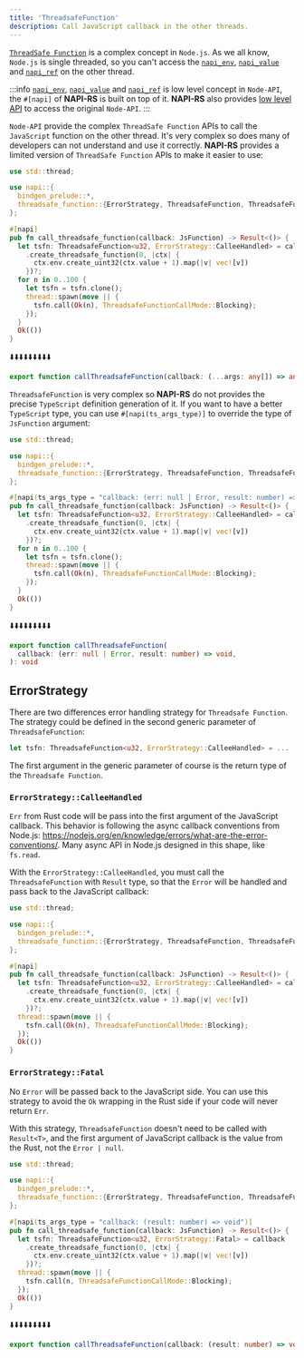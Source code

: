 ```yaml
---
title: 'ThreadsafeFunction'
description: Call JavaScript callback in the other threads.
---
```


[`ThreadSafe Function`](https://nodejs.org/api/n-api.html#asynchronous-thread-safe-function-calls) is a complex concept in `Node.js`. As we all know, `Node.js` is single threaded, so you can't access the [`napi_env`](https://nodejs.org/api/n-api.html#napi_env), [`napi_value`](https://nodejs.org/api/n-api.html#napi_value) and [`napi_ref`](https://nodejs.org/api/n-api.html#napi_ref) on the other thread.

:::info
[`napi_env`](https://nodejs.org/api/n-api.html#napi_env), [`napi_value`](https://nodejs.org/api/n-api.html#napi_value) and [`napi_ref`](https://nodejs.org/api/n-api.html#napi_ref) is low level concept in `Node-API`, the `#[napi]` of **NAPI-RS** is built on top of it. **NAPI-RS** also provides [low level API](../compat-mode/concepts/env) to access the original `Node-API`.
:::

`Node-API` provide the complex `ThreadSafe Function` APIs to call the `JavaScript` function on the other thread. It's very complex so does many of developers can not understand and use it correctly. **NAPI-RS** provides a limited version of `ThreadSafe Function` APIs to make it easier to use:

```rust {10} title=lib.rs
use std::thread;

use napi::{
  bindgen_prelude::*,
  threadsafe_function::{ErrorStrategy, ThreadsafeFunction, ThreadsafeFunctionCallMode},
};

#[napi]
pub fn call_threadsafe_function(callback: JsFunction) -> Result<()> {
  let tsfn: ThreadsafeFunction<u32, ErrorStrategy::CalleeHandled> = callback
    .create_threadsafe_function(0, |ctx| {
      ctx.env.create_uint32(ctx.value + 1).map(|v| vec![v])
    })?;
  for n in 0..100 {
    let tsfn = tsfn.clone();
    thread::spawn(move || {
      tsfn.call(Ok(n), ThreadsafeFunctionCallMode::Blocking);
    });
  }
  Ok(())
}
```

⬇️⬇️⬇️⬇️⬇️⬇️⬇️⬇️⬇️

```ts title=index.d.ts
export function callThreadsafeFunction(callback: (...args: any[]) => any): void
```

`ThreadsafeFunction` is very complex so **NAPI-RS** do not provides the precise `TypeScript` definition generation of it. If you want to have a better `TypeScript` type, you can use `#[napi(ts_args_type)]` to override the type of `JsFunction` argument:

```rust {8} title=lib.rs
use std::thread;

use napi::{
  bindgen_prelude::*,
  threadsafe_function::{ErrorStrategy, ThreadsafeFunction, ThreadsafeFunctionCallMode},
};

#[napi(ts_args_type = "callback: (err: null | Error, result: number) => void")]
pub fn call_threadsafe_function(callback: JsFunction) -> Result<()> {
  let tsfn: ThreadsafeFunction<u32, ErrorStrategy::CalleeHandled> = callback
    .create_threadsafe_function(0, |ctx| {
      ctx.env.create_uint32(ctx.value + 1).map(|v| vec![v])
    })?;
  for n in 0..100 {
    let tsfn = tsfn.clone();
    thread::spawn(move || {
      tsfn.call(Ok(n), ThreadsafeFunctionCallMode::Blocking);
    });
  }
  Ok(())
}
```

⬇️⬇️⬇️⬇️⬇️⬇️⬇️⬇️⬇️

```ts title=index.d.ts
export function callThreadsafeFunction(
  callback: (err: null | Error, result: number) => void,
): void
```

## ErrorStrategy

There are two differences error handling strategy for `Threadsafe Function`. The strategy could be defined in the second generic parameter of `ThreadsafeFunction`:

```rust title=lib.rs
let tsfn: ThreadsafeFunction<u32, ErrorStrategy::CalleeHandled> = ...
```

The first argument in the generic parameter of course is the return type of the `Threadsafe Function`.

### `ErrorStrategy::CalleeHandled`

`Err` from Rust code will be pass into the first argument of the JavaScript callback. This behavior is following the async callback conventions from Node.js: https://nodejs.org/en/knowledge/errors/what-are-the-error-conventions/. Many async API in Node.js designed in this shape, like `fs.read`.

With the `ErrorStrategy::CalleeHandled`, you must call the `ThreadsafeFunction` with `Result` type, so that the `Error` will be handled and pass back to the JavaScript callback:

```rust {15} title=lib.rs
use std::thread;

use napi::{
  bindgen_prelude::*,
  threadsafe_function::{ErrorStrategy, ThreadsafeFunction, ThreadsafeFunctionCallMode},
};

#[napi]
pub fn call_threadsafe_function(callback: JsFunction) -> Result<()> {
  let tsfn: ThreadsafeFunction<u32, ErrorStrategy::CalleeHandled> = callback
    .create_threadsafe_function(0, |ctx| {
      ctx.env.create_uint32(ctx.value + 1).map(|v| vec![v])
    })?;
  thread::spawn(move || {
    tsfn.call(Ok(n), ThreadsafeFunctionCallMode::Blocking);
  });
  Ok(())
}
```

### `ErrorStrategy::Fatal`

No `Error` will be passed back to the JavaScript side. You can use this strategy to avoid the `Ok` wrapping in the Rust side if your code will never return `Err`.

With this strategy, `ThreadsafeFunction` doesn't need to be called with `Result<T>`, and the first argument of JavaScript callback is the value from the Rust, not the `Error | null`.

```rust {15} title=lib.rs
use std::thread;

use napi::{
  bindgen_prelude::*,
  threadsafe_function::{ErrorStrategy, ThreadsafeFunction, ThreadsafeFunctionCallMode},
};

#[napi(ts_args_type = "callback: (result: number) => void")]
pub fn call_threadsafe_function(callback: JsFunction) -> Result<()> {
  let tsfn: ThreadsafeFunction<u32, ErrorStrategy::Fatal> = callback
    .create_threadsafe_function(0, |ctx| {
      ctx.env.create_uint32(ctx.value + 1).map(|v| vec![v])
    })?;
  thread::spawn(move || {
    tsfn.call(n, ThreadsafeFunctionCallMode::Blocking);
  });
  Ok(())
}
```

⬇️⬇️⬇️⬇️⬇️⬇️⬇️⬇️⬇️

```ts {2} title=index.d.ts
export function callThreadsafeFunction(callback: (result: number) => void): void
```

